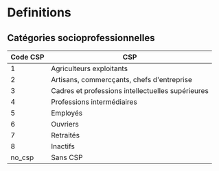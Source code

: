 # Definitions
## Catégories socioprofessionnelles
| Code CSP | CSP |
| - | - |
| 1 | Agriculteurs exploitants |
| 2 | Artisans, commercçants, chefs d'entreprise |
| 3 | Cadres et professions intellectuelles supérieures |
| 4 | Professions intermédiaires |
| 5 | Employés |
| 6 | Ouvriers |
| 7 | Retraités |
| 8 | Inactifs |
| no_csp | Sans CSP |
